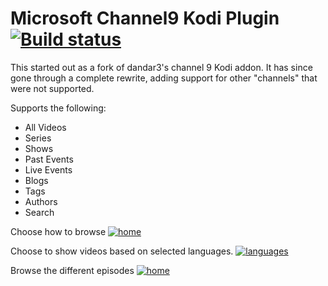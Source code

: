# Microsoft Channel9 Kodi Plugin [![Build status](https://ci.appveyor.com/api/projects/status/svtto1mpdsn92ej4?svg=true)](https://ci.appveyor.com/project/camalot/plugin-video-microsoft-channel9)

This started out as a fork of dandar3's channel 9 Kodi addon. It has since gone through a complete rewrite, adding support for other "channels" that were not supported.

Supports the following:

- All Videos
- Series
- Shows
- Past Events
- Live Events
- Blogs
- Tags
- Authors
- Search

Choose how to browse
[![home][2]][5]

Choose to show videos based on selected languages.
[![languages][1]][4]

Browse the different episodes
[![home][3]][6]

[1]: http://i.imgur.com/ZuLpUFQl.jpg
[2]: http://i.imgur.com/fQuA6Bvl.jpg
[3]: http://i.imgur.com/xWzuSh5l.jpg
[4]: http://i.imgur.com/ZuLpUFQ.jpg
[5]: http://i.imgur.com/fQuA6Bv.jpg
[6]: http://i.imgur.com/xWzuSh5.jpg

